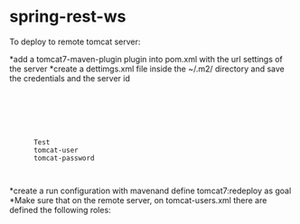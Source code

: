 # spring-rest-ws

To deploy to remote tomcat server:

*add a tomcat7-maven-plugin plugin into pom.xml with the url settings of the server
*create a dettimgs.xml file inside the ~/.m2/ directory and save the credentials and the server id
<code>
<?xml version="1.0" encoding="UTF-8"?>
<settings>
  <servers>
    <server>
      <id>Test</id>
      <username>tomcat-user</username>
      <password>tomcat-password</password>
    </server>
  </servers>
</settings>
</code>
*create a run configuration with mavenand define tomcat7:redeploy as goal
*Make sure that on the remote server, on tomcat-users.xml there are defined the following roles:
<code>
   <role rolename="tomcat-user"/>
   <role rolename="tomcat"/>
   <role rolename="admin"/>
   <role rolename="admin-gui"/>
   <role rolename="manager"/>
   <role rolename="manager-gui"/>
   <role rolename="manager-script"/>
   <user username="tomcat-user" password="tomcat-password" roles="tomcat-user, admin, admin-gui, manager, manager-gui"/>
   <user username="tomcat" password="tomcat-password" roles="tomcat, manager-script"/>
</code>
